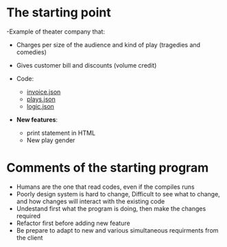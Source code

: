 # The starting point

-Example of theater company that:

- Charges per size of the audience and kind of play (tragedies and comedies)
- Gives customer bill and discounts (volume credit)
- Code:

    - [invoice.json](/chapter1/invoice.js)
    - [plays.json](/chapter1/plays.json)
    - [logic.json](/chapter1/bill.js)
- __New features__:
    - print statement in HTML
    - New play gender

# Comments of the starting program
- Humans are the one that read codes, even if the compiles runs
- Poorly design system is hard to change,  Difficult to see what to change, and how changes will interact with the existing code
- Undestand first what the program is doing, then make the changes required
- Refactor first before adding new feature
- Be prepare to adapt to new  and various simultaneous requirments from the client